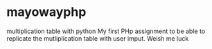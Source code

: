 # mayowayphp
multiplication table with python
My first PHp assignment to be able to replicate the mutliplication table with user imput.
Weish me luck
